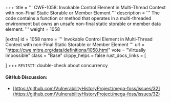 +++
title = '''
CWE-1058: Invokable Control Element in Multi-Thread Context with non-Final Static Storable or Member Element
'''
description	= '''
The code contains a function or method that operates in a multi-threaded environment but owns an unsafe non-final static storable or member data element.
'''
weight = 1058

[extra]
id = 1058
name = '''
Invokable Control Element in Multi-Thread Context with non-Final Static Storable or Member Element
'''
url = "https://cwe.mitre.org/data/definitions/1058.html"
vote = "Virtually Impossible"
class = "Base"
clippy_helps = false
rust_docs_links = [

]
+++
`REVISIT`: double-check about concurrency

#### GitHub Discussion:
- [https://github.com/VulnerabilityHistoryProject/mega-foss/issues/32](https://github.com/VulnerabilityHistoryProject/mega-foss/issues/32)
